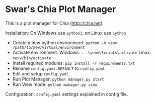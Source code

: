 # Swar's Chia Plot Manager 
This is a plot manager for Chia (http://chia.net)

Installation:
On Windows use `python3`, on Linux use `python`

- Create a new python environment: `python -m venv /path/to/new/virtual/environment`
- Activate environment: Windows:  `. .\venv\Scripts\activate` Linux: `venv/bin/activate` 
- Install required modules: `pip install -r requirements.txt`
- Rename `config.yaml.DEFAULT` to `config.yaml`
- Edit and setup `config.yaml`
- Run Plot Manager: `python manager.py start`
- Run View mode:  `python manager.py view`

Configuration:
	`config.yaml` settings explained in config file.

